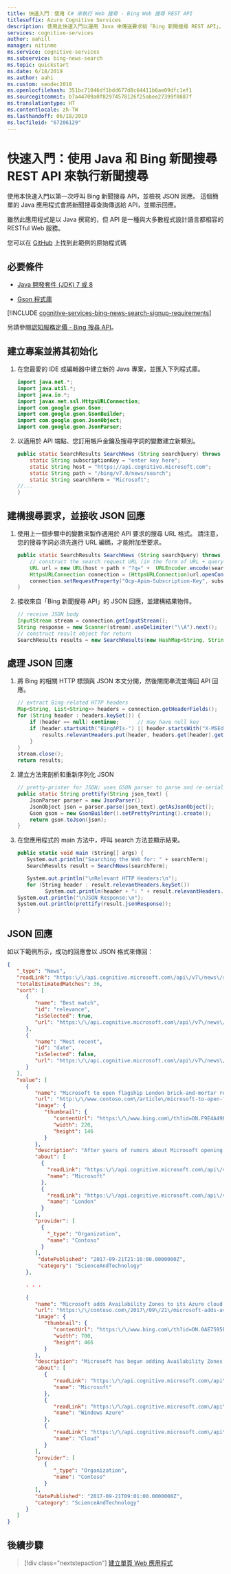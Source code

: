 ```yaml
---
title: 快速入門：使用 C# 來執行 Web 搜尋 - Bing Web 搜尋 REST API
titlesuffix: Azure Cognitive Services
description: 使用此快速入門以運用 Java 來傳送要求給「Bing 新聞搜尋 REST API」，並接收 JSON 回應。
services: cognitive-services
author: aahill
manager: nitinme
ms.service: cognitive-services
ms.subservice: bing-news-search
ms.topic: quickstart
ms.date: 6/18/2019
ms.author: aahi
ms.custom: seodec2018
ms.openlocfilehash: 351bc71046df1bdd677d8c64411b6ae09dfc1ef1
ms.sourcegitcommit: b7a44709a0f82974578126f25abee27399f0887f
ms.translationtype: HT
ms.contentlocale: zh-TW
ms.lasthandoff: 06/18/2019
ms.locfileid: "67206129"
---
```

# <a name="quickstart-perform-a-news-search-using-java-and-the-bing-news-search-rest-api"></a>快速入門：使用 Java 和 Bing 新聞搜尋 REST API 來執行新聞搜尋

使用本快速入門以第一次呼叫 Bing 新聞搜尋 API，並檢視 JSON 回應。 這個簡單的 Java 應用程式會將新聞搜尋查詢傳送給 API，並顯示回應。

雖然此應用程式是以 Java 撰寫的，但 API 是一種與大多數程式設計語言都相容的 RESTful Web 服務。

您可以在 [GitHub](https://github.com/Azure-Samples/cognitive-services-REST-api-samples/blob/master/java/Search/BingNewsSearchv7.java) 上找到此範例的原始程式碼 

## <a name="prerequisites"></a>必要條件

* [Java 開發套件 (JDK) 7 或 8](https://aka.ms/azure-jdks)

* [Gson 程式庫](https://github.com/google/gson)


[!INCLUDE [cognitive-services-bing-news-search-signup-requirements](../../../includes/cognitive-services-bing-news-search-signup-requirements.md)]

另請參閱[認知服務定價 - Bing 搜尋 API](https://azure.microsoft.com/pricing/details/cognitive-services/search-api/)。

## <a name="create-and-initialize-a-project"></a>建立專案並將其初始化

1. 在您最愛的 IDE 或編輯器中建立新的 Java 專案，並匯入下列程式庫。

    ```java
    import java.net.*;
    import java.util.*;
    import java.io.*;
    import javax.net.ssl.HttpsURLConnection;
    import com.google.gson.Gson;
    import com.google.gson.GsonBuilder;
    import com.google.gson.JsonObject;
    import com.google.gson.JsonParser;
    ```

2. 以適用於 API 端點、您訂用帳戶金鑰及搜尋字詞的變數建立新類別。

    ```java
    public static SearchResults SearchNews (String searchQuery) throws Exception {
        static String subscriptionKey = "enter key here";
        static String host = "https://api.cognitive.microsoft.com";
        static String path = "/bing/v7.0/news/search";
        static String searchTerm = "Microsoft";
    //...
    }
    ```

## <a name="construct-the-search-request-and-receive-a-json-response"></a>建構搜尋要求，並接收 JSON 回應

1. 使用上一個步驟中的變數來製作適用於 API 要求的搜尋 URL 格式。 請注意，您的搜尋字詞必須先進行 URL 編碼，才能附加至要求。

    ```java
    public static SearchResults SearchNews (String searchQuery) throws Exception {
        // construct the search request URL (in the form of URL + query string)
        URL url = new URL(host + path + "?q=" +  URLEncoder.encode(searchQuery, "UTF-8"));
        HttpsURLConnection connection = (HttpsURLConnection)url.openConnection();
        connection.setRequestProperty("Ocp-Apim-Subscription-Key", subscriptionKey);
    }
    ```

2. 接收來自「Bing 新聞搜尋 API」的 JSON 回應，並建構結果物件。

    ```java
    // receive JSON body
    InputStream stream = connection.getInputStream();
    String response = new Scanner(stream).useDelimiter("\\A").next();
    // construct result object for return
    SearchResults results = new SearchResults(new HashMap<String, String>(), response);
    ```

## <a name="process-the-json-response"></a>處理 JSON 回應

1. 將 Bing 的相關 HTTP 標頭與 JSON 本文分開，然後關閉串流並傳回 API 回應。
    ```java
    // extract Bing-related HTTP headers
    Map<String, List<String>> headers = connection.getHeaderFields();
    for (String header : headers.keySet()) {
        if (header == null) continue;      // may have null key
        if (header.startsWith("BingAPIs-") || header.startsWith("X-MSEdge-")) {
            results.relevantHeaders.put(header, headers.get(header).get(0));
        }
    }
    stream.close();
    return results;
    ```

2. 建立方法來剖析和重新序列化 JSON
    ```java
    // pretty-printer for JSON; uses GSON parser to parse and re-serialize
    public static String prettify(String json_text) {
        JsonParser parser = new JsonParser();
        JsonObject json = parser.parse(json_text).getAsJsonObject();
        Gson gson = new GsonBuilder().setPrettyPrinting().create();
        return gson.toJson(json);
    }
    ```

3. 在您應用程式的 main 方法中，呼叫 search 方法並顯示結果。
    ```csharp
   public static void main (String[] args) {
       System.out.println("Searching the Web for: " + searchTerm);
       SearchResults result = SearchNews(searchTerm);
    
       System.out.println("\nRelevant HTTP Headers:\n");
       for (String header : result.relevantHeaders.keySet())
             System.out.println(header + ": " + result.relevantHeaders.get(header));  
    System.out.println("\nJSON Response:\n");
    System.out.println(prettify(result.jsonResponse));
    }
    ```

## <a name="json-response"></a>JSON 回應

如以下範例所示，成功的回應會以 JSON 格式來傳回：

```json
{
   "_type": "News",
   "readLink": "https:\/\/api.cognitive.microsoft.com\/api\/v7\/news\/search?q=Microsoft",
   "totalEstimatedMatches": 36,
   "sort": [
      {
         "name": "Best match",
         "id": "relevance",
         "isSelected": true,
         "url": "https:\/\/api.cognitive.microsoft.com\/api\/v7\/news\/search?q=Microsoft"
      },
      {
         "name": "Most recent",
         "id": "date",
         "isSelected": false,
         "url": "https:\/\/api.cognitive.microsoft.com\/api\/v7\/news\/search?q=Microsoft&sortby=date"
      }
   ],
   "value": [
      {
         "name": "Microsoft to open flagship London brick-and-mortar retail store",
         "url": "http:\/\/www.contoso.com\/article\/microsoft-to-open-flagshi...",
         "image": {
            "thumbnail": {
               "contentUrl": "https:\/\/www.bing.com\/th?id=ON.F9E4A49EC010417...",
               "width": 220,
               "height": 146
            }
         },
         "description": "After years of rumors about Microsoft opening a brick-and-mortar...", 
         "about": [
           {
             "readLink": "https:\/\/api.cognitive.microsoft.com\/api\/v7\/entiti...", 
             "name": "Microsoft"
           }, 
           {
             "readLink": "https:\/\/api.cognitive.microsoft.com\/api\/v7\/entit...", 
             "name": "London"
           }
         ], 
         "provider": [
           {
             "_type": "Organization", 
             "name": "Contoso"
           }
         ], 
          "datePublished": "2017-09-21T21:16:00.0000000Z", 
          "category": "ScienceAndTechnology"
      }, 

      . . .
      
      {
         "name": "Microsoft adds Availability Zones to its Azure cloud platform",
         "url": "https:\/\/contoso.com\/2017\/09\/21\/microsoft-adds-availability...",
         "image": {
            "thumbnail": {
               "contentUrl": "https:\/\/www.bing.com\/th?id=ON.0AE7595B9720...",
               "width": 700,
               "height": 466
            }
         },
         "description": "Microsoft has begun adding Availability Zones to its...",
         "about": [
            {
               "readLink": "https:\/\/api.cognitive.microsoft.com\/api\/v7\/entities\/a093e9b...",
               "name": "Microsoft"
            },
            {
               "readLink": "https:\/\/api.cognitive.microsoft.com\/api\/v7\/entities\/cf3abf7d-e379-...",
               "name": "Windows Azure"
            },
            {
               "readLink": "https:\/\/api.cognitive.microsoft.com\/api\/v7\/entities\/9cdd061c-1fae-d0...",
               "name": "Cloud"
            }
         ],
         "provider": [
            {
               "_type": "Organization",
               "name": "Contoso"
            }
         ],
         "datePublished": "2017-09-21T09:01:00.0000000Z",
         "category": "ScienceAndTechnology"
      }
   ]
}
```


## <a name="next-steps"></a>後續步驟

> [!div class="nextstepaction"]
> [建立單頁 Web 應用程式](tutorial-bing-news-search-single-page-app.md)

